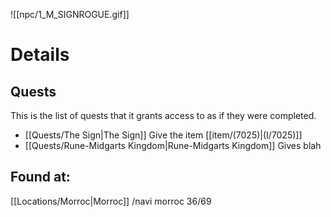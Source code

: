 ![[npc/1_M_SIGNROGUE.gif]]

# Details


## Quests
This is the list of quests that it grants access to as if they were completed. 

+ [[Quests/The Sign|The Sign]] 
Give the item [[item/(7025)|(I/7025)]]
+ [[Quests/Rune-Midgarts Kingdom|Rune-Midgarts Kingdom]]
Gives blah


## Found at:
[[Locations/Morroc|Morroc]] /navi morroc 36/69